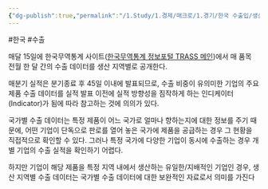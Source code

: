 ```yaml
---
{"dg-publish":true,"permalink":"/1.Study/1.경제/매크로/1.경기/한국 수출입/생산 지역별 수출데이터/","created":"2024-11-20T21:02:27.059+09:00","updated":"2025-06-03T20:07:19.719+09:00"}
---
```


#한국 #수출 

매달 15일에 한국무역통계 사이트([한국무역통계 정보포털 TRASS 메인](https://www.bandtrass.or.kr/index.do%3Bjsessionid=NCDeba1VyYDCye4Ij-cRs_Oy3DCnitiykXA2usIPgCqwwB0Wtgi0!839551771))에서 매 품목 전월 한 달 간의 수출 데이터를 생산 지역별로 공개한다. 

매분기 실적은 분기종료 후 45일 이내에 발표되므로, 수출 비중이 유의미한 기업의 주요 제품 수출 데이터를 실적 발표 이전에 실적 방향성을 짐작하게 하는 인디케이터(Indicator)가 됨에 따라 참고하는 것에 의의가 있다.

국가별 수출 데이터는 특정 제품이 어느 국가로 얼마나 향하는지에 대한 정보를 주기 때문에, 어떤 기업이 단독으로 판로를 열어 놓은 국가에 제품을 공급하는 경우 그 현황을 직접적으로 확인할 수 있다. 그러나 특정 국가에 다양한 기업이 동시에 수출하는 경우 개별 기업의 수출 실적을 확인하기 어렵다. 

하지만 기업이 해당 제품을 특정 지역 내에서 생산하는 유일한/지배적인 기업인 경우, 생산 지역별 수출 데이터는 국가별 수출 데이터에 대한 보완적인 자료로서 의미를 가진다